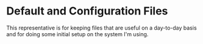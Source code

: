 # Default and Configuration Files #

This representative is for keeping files that are useful on a day-to-day basis and for doing some initial setup on the system I'm using.
